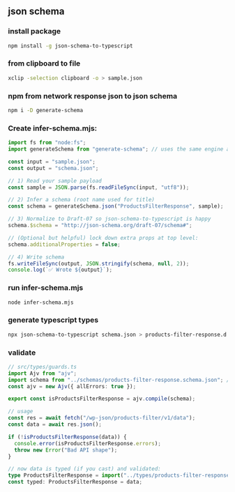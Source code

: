 ## json schema

### install package

```bash
npm install -g json-schema-to-typescript
```

### from clipboard to file

```bash
xclip -selection clipboard -o > sample.json
```

### npm from network response json to json schema

```bash
npm i -D generate-schema
```

### Create infer-schema.mjs:

```ts
import fs from "node:fs";
import generateSchema from "generate-schema"; // uses the same engine as the CLI

const input = "sample.json";
const output = "schema.json";

// 1) Read your sample payload
const sample = JSON.parse(fs.readFileSync(input, "utf8"));

// 2) Infer a schema (root name used for title)
const schema = generateSchema.json("ProductsFilterResponse", sample);

// 3) Normalize to Draft-07 so json-schema-to-typescript is happy
schema.$schema = "http://json-schema.org/draft-07/schema#";

// (Optional but helpful) lock down extra props at top level:
schema.additionalProperties = false;

// 4) Write schema
fs.writeFileSync(output, JSON.stringify(schema, null, 2));
console.log(`✅ Wrote ${output}`);
```

### run infer-schema.mjs

```bash
node infer-schema.mjs
```

### generate typescript types

```bash
npx json-schema-to-typescript schema.json > products-filter-response.d.ts
```

### validate

```ts
// src/types/guards.ts
import Ajv from "ajv";
import schema from "../schemas/products-filter-response.schema.json"; // if you also import the schema
const ajv = new Ajv({ allErrors: true });

export const isProductsFilterResponse = ajv.compile(schema);

// usage
const res = await fetch("/wp-json/products-filter/v1/data");
const data = await res.json();

if (!isProductsFilterResponse(data)) {
  console.error(isProductsFilterResponse.errors);
  throw new Error("Bad API shape");
}

// now data is typed (if you cast) and validated:
type ProductsFilterResponse = import("../types/products-filter-response").ProductsFilterResponse;
const typed: ProductsFilterResponse = data;
```
